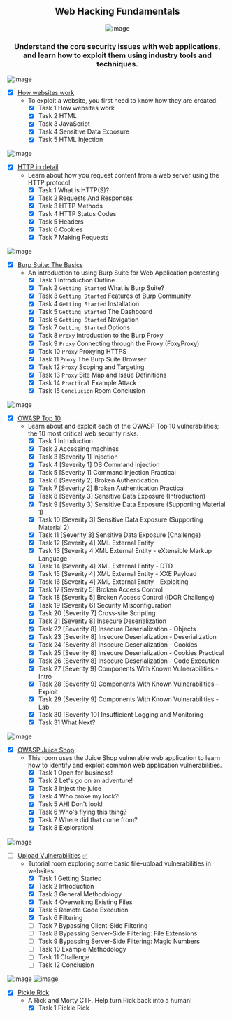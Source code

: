 <div align="center">
    
## Web Hacking Fundamentals
![image](https://user-images.githubusercontent.com/51442719/172675447-16ccf585-7630-4df4-bd4e-58c3efa78784.png)
### Understand the core security issues with web applications, and learn how to exploit them using industry tools and techniques.

</div>

![image](https://user-images.githubusercontent.com/51442719/172671009-e5b5c093-5414-4966-a836-44d0c5a26266.png)
- [x] [How websites work](https://tryhackme.com/room/howwebsiteswork)
    - To exploit a website, you first need to know how they are created.
      - [x] Task 1  How websites work
      - [x] Task 2  HTML
      - [x] Task 3  JavaScript
      - [x] Task 4  Sensitive Data Exposure
      - [x] Task 5  HTML Injection

![image](https://user-images.githubusercontent.com/51442719/172670979-568a9f49-75fe-4544-b0b1-9c62481b8daa.png)
- [x] [HTTP in detail](https://tryhackme.com/room/httpindetail)
    - Learn about how you request content from a web server using the HTTP protocol
        - [x] Task 1  What is HTTP(S)?
        - [x] Task 2  Requests And Responses
        - [x] Task 3  HTTP Methods
        - [x] Task 4  HTTP Status Codes
        - [x] Task 5  Headers
        - [x] Task 6  Cookies
        - [x] Task 7  Making Requests

![image](https://user-images.githubusercontent.com/51442719/172676701-fd7908c6-9ef7-404d-a02f-fbc699e3eb51.png)
- [x] [Burp Suite: The Basics](https://tryhackme.com/room/burpsuitebasics)
  - An introduction to using Burp Suite for Web Application pentesting
      - [x] Task 1  Introduction Outline
      - [x] Task 2  `Getting Started` What is Burp Suite?
      - [x] Task 3  `Getting Started` Features of Burp Community
      - [x] Task 4  `Getting Started` Installation
      - [x] Task 5  `Getting Started` The Dashboard
      - [x] Task 6  `Getting Started` Navigation
      - [x] Task 7  `Getting Started` Options
      - [x] Task 8  `Proxy` Introduction to the Burp Proxy
      - [x] Task 9  `Proxy` Connecting through the Proxy (FoxyProxy)
      - [x] Task 10  `Proxy` Proxying HTTPS
      - [x] Task 11  `Proxy` The Burp Suite Browser
      - [x] Task 12  `Proxy` Scoping and Targeting
      - [x] Task 13  `Proxy` Site Map and Issue Definitions
      - [x] Task 14  `Practical` Example Attack
      - [x] Task 15  `Conclusion` Room Conclusion

![image](https://user-images.githubusercontent.com/51442719/172677070-25439260-d06c-40d1-b75d-f25a76e1d17e.png)
- [x] [OWASP Top 10](https://tryhackme.com/room/owasptop10)
  - Learn about and exploit each of the OWASP Top 10 vulnerabilities; the 10 most critical web security risks.
      - [x] Task 1  Introduction
      - [x] Task 2  Accessing machines
      - [x] Task 3  [Severity 1] Injection
      - [x] Task 4  [Severity 1] OS Command Injection
      - [x] Task 5  [Severity 1] Command Injection Practical
      - [x] Task 6  [Severity 2] Broken Authentication
      - [x] Task 7  [Severity 2] Broken Authentication Practical
      - [x] Task 8  [Severity 3] Sensitive Data Exposure (Introduction)
      - [x] Task 9  [Severity 3] Sensitive Data Exposure (Supporting Material 1)
      - [x] Task 10  [Severity 3] Sensitive Data Exposure (Supporting Material 2)
      - [x] Task 11  [Severity 3] Sensitive Data Exposure (Challenge)
      - [x] Task 12  [Severity 4] XML External Entity
      - [x] Task 13  [Severity 4 XML External Entity - eXtensible Markup Language
      - [x] Task 14  [Severity 4] XML External Entity - DTD
      - [x] Task 15  [Severity 4] XML External Entity - XXE Payload
      - [x] Task 16  [Severity 4] XML External Entity - Exploiting
      - [x] Task 17  [Severity 5] Broken Access Control
      - [x] Task 18  [Severity 5] Broken Access Control (IDOR Challenge)
      - [x] Task 19  [Severity 6] Security Misconfiguration
      - [x] Task 20  [Severity 7] Cross-site Scripting
      - [x] Task 21  [Severity 8] Insecure Deserialization
      - [x] Task 22  [Severity 8] Insecure Deserialization - Objects
      - [x] Task 23  [Severity 8] Insecure Deserialization - Deserialization
      - [x] Task 24  [Severity 8] Insecure Deserialization - Cookies
      - [x] Task 25  [Severity 8] Insecure Deserialization - Cookies Practical
      - [x] Task 26  [Severity 8] Insecure Deserialization - Code Execution
      - [x] Task 27  [Severity 9] Components With Known Vulnerabilities - Intro
      - [x] Task 28  [Severity 9] Components With Known Vulnerabilities - Exploit
      - [x] Task 29  [Severity 9] Components With Known Vulnerabilities - Lab
      - [x] Task 30  [Severity 10] Insufficient Logging and Monitoring
      - [x] Task 31  What Next?

![image](https://user-images.githubusercontent.com/51442719/172683987-ab31ba4f-3a27-4076-a55a-df3f60c1a92a.png)
- [x] [OWASP Juice Shop](https://tryhackme.com/room/owaspjuiceshop)
  - This room uses the Juice Shop vulnerable web application to learn how to identify and exploit common web application vulnerabilities.
      - [x] Task 1  Open for business!
      - [x] Task 2  Let's go on an adventure!
      - [x] Task 3  Inject the juice
      - [x] Task 4  Who broke my lock?!
      - [x] Task 5  AH! Don't look!
      - [x] Task 6  Who's flying this thing?
      - [x] Task 7  Where did that come from?
      - [x] Task 8  Exploration!

![image](https://user-images.githubusercontent.com/51442719/172671036-28090dd7-b737-427e-a2de-3687d0cbd503.png)
- [ ] [Upload Vulnerabilities](https://tryhackme.com/room/uploadvulns) [✅](Upload%20Vulnerabilities)
  - Tutorial room exploring some basic file-upload vulnerabilities in websites
      - [x] Task 1  Getting Started
      - [x] Task 2  Introduction
      - [x] Task 3  General Methodology
      - [x] Task 4  Overwriting Existing Files
      - [x] Task 5  Remote Code Execution
      - [x] Task 6  Filtering
      - [ ] Task 7  Bypassing Client-Side Filtering
      - [ ] Task 8  Bypassing Server-Side Filtering: File Extensions
      - [ ] Task 9  Bypassing Server-Side Filtering: Magic Numbers
      - [ ] Task 10  Example Methodology
      - [ ] Task 11  Challenge
      - [ ] Task 12  Conclusion

![image](https://user-images.githubusercontent.com/51442719/172684156-362eba73-1a44-415d-9bb2-5b5f28efa3ac.png)
![image](https://user-images.githubusercontent.com/51442719/172691157-e04844d9-8a99-4ddd-8c79-c1a5e0a502c6.png)
- [x] [Pickle Rick](https://tryhackme.com/room/picklerick)
  - A Rick and Morty CTF. Help turn Rick back into a human!
    - [x] Task 1  Pickle Rick
